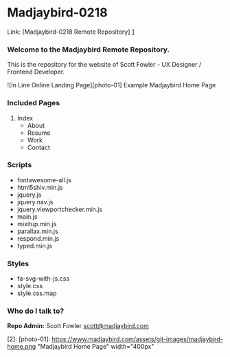 # Madjaybird-0218 #

Link: [Madjaybird-0218 Remote Repository] [1]

### Welcome to the Madjaybird Remote Repository.

This is the repository for the website of Scott Fowler - UX Designer / Frontend Developer.

![In Line Online Landing Page][photo-01]
Example Madjaybird Home Page

### Included Pages
1. Index
    + About
    + Resume
    + Work
    + Contact

### Scripts
+ fontawesome-all.js
+ html5shiv.min.js
+ jquery.js
+ jquery.nav.js
+ jquery.viewportchecker.min.js
+ main.js
+ mixitup.min.js
+ parallax.min.js
+ respond.min.js
+ typed.min.js

### Styles
 + fa-svg-with-js.css
  + style.css
  + style.css.map

### Who do I talk to? ###

**Repo Admin:** Scott Fowler [scott@madjaybird.com](mailto:scott@madjaybird.com)

[1]: https://github.com/mscottfowler/madjaybird0218.git
[2]:
[photo-01]: https://www.madjaybird.com/assets/git-images/madjaybird-home.png "Madjaybird Home Page" width="400px"